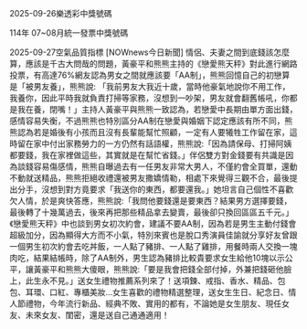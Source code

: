 
2025-09-26樂透彩中獎號碼

                                
114年 07~08月統一發票中獎號碼
                             
2025-09-27空氣品質指標
                              [NOWnews今日新聞] 情侶、夫妻之間到底錢該怎麼算，應該是千古大問哉的問題，黃豪平和熊熊主持的《戀愛熊天秤》對此進行網路投票，有高達76%網友認為男女之間就應該要「AA制」，熊熊回憶自己的初戀算是「被男友養」，熊熊說: 「我前男友大我近十歲，當時他豪氣地說你不用工作，我養你，因此平時我就負責打掃等家務，沒想到一吵架，男友就會翻舊帳吼，你都是我在養，閉嘴！」主持人黃豪平與熊熊一致認為，若戀愛中長期由單方面出錢，感情容易失衡，不過熊熊也特別區分AA制在戀愛與婚姻下認定應該有所不同，熊熊認為若是婚後有小孩而且沒有長輩能幫忙照顧，一定有人要犧牲工作留在家，這時留在家中付出家務勞力的一方仍然有話語權，熊熊說:「因為請保母、打掃阿姨都要錢，我在家裡做這些，其實就是在幫忙省錢。」伴侶雙方對金錢要有共識是因為談錢容易傷感情，熊熊自曝過去有一任男友非常大男人，不僅約會全買單，還動不動就送精品，熊熊拒絕收禮還被男友撒嬌情勒，相處下來覺得三觀不合，最後提出分手，沒想到對方竟要求「我送你的東西，都要還我。」她坦言自己個性不喜歡欠人情，於是爽快答應，熊熊說:「我問他要錢還是要東西？結果男方選擇要錢，最後轉了十幾萬過去，後來再把那些精品拿去變賣，最後卻只換回區區五千元。」《戀愛熊天秤》中也談到男女初次約會，建議不要AA制，因為若是男生主動付錢會超級加分，因為顯得大方而不小氣，特別來賓也是脫口秀演員佳諭就分享好友曾跟一個男生初次約會去吃丼飯，一人點了豬排、一人點了雞排，用餐時兩人交換一塊肉吃，結果結帳時，除了AA制外，男生認為豬排比較貴要求女生給他10塊以示公平，讓黃豪平和熊熊大傻眼，熊熊說:「要是我會把錢全部付掉，外兼把錢砸他臉上，此生永不見。」送女生禮物推薦系列來了！送項鍊、戒指、香水、精品、包包、耳環、口紅、專櫃美妝...女生喜歡的禮物精選整理，送女生生日、紀念日、情人節禮物，今年流行新品、經典不敗、實用的都有，不論她是女生朋友、現任女友、未來女友、閨密，還是送自己通通適用！